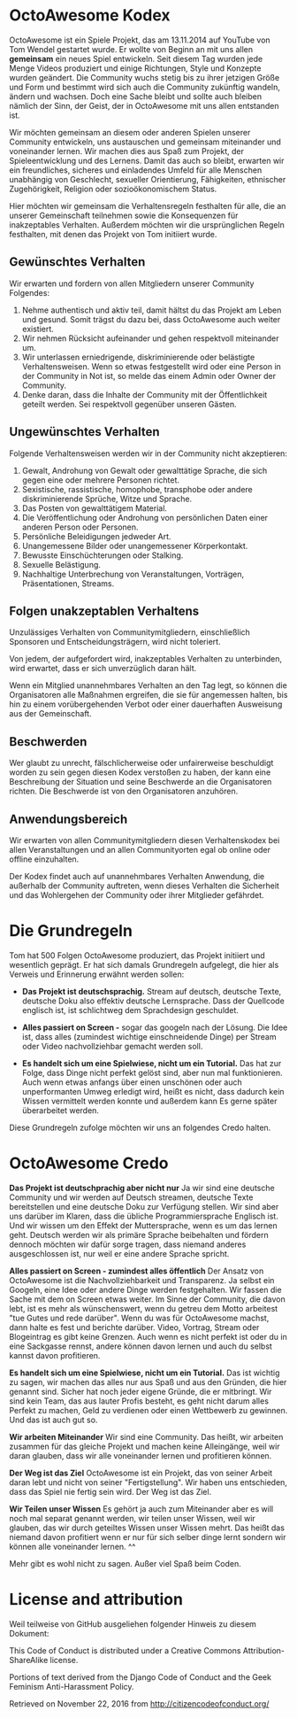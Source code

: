 # OctoAwesome Kodex

OctoAwesome ist ein Spiele Projekt, das am 13.11.2014 auf YouTube von Tom Wendel gestartet wurde. Er wollte von Beginn an mit uns allen __gemeinsam__ ein neues Spiel entwickeln. Seit diesem Tag wurden jede Menge Videos produziert und einige Richtungen, Style und Konzepte wurden geändert. Die Community wuchs stetig bis zu ihrer jetzigen Größe und Form und bestimmt wird sich auch die Community zukünftig wandeln, ändern und wachsen. Doch eine Sache bleibt und sollte auch bleiben nämlich der Sinn, der Geist, der in OctoAwesome mit uns allen entstanden ist. 

Wir möchten gemeinsam an diesem oder anderen Spielen unserer Community entwickeln, uns austauschen und gemeinsam miteinander und voneinander lernen. Wir machen dies aus Spaß zum Projekt, der Spieleentwicklung und des Lernens. Damit das auch so bleibt, erwarten wir ein freundliches, sicheres und einladendes Umfeld für alle Menschen unabhängig von Geschlecht, sexueller Orientierung, Fähigkeiten, ethnischer Zugehörigkeit, Religion oder sozioökonomischem Status.

Hier möchten wir gemeinsam die Verhaltensregeln festhalten für alle, die an unserer Gemeinschaft teilnehmen sowie die Konsequenzen für inakzeptables Verhalten. Außerdem möchten wir die ursprünglichen Regeln festhalten, mit denen das Projekt von Tom initiiert wurde.

## Gewünschtes Verhalten

Wir erwarten und fordern von allen Mitgliedern unserer Community Folgendes:

1. Nehme authentisch und aktiv teil, damit hältst du das Projekt am Leben und gesund. Somit trägst du dazu bei, dass OctoAwesome auch weiter existiert.
2. Wir nehmen Rücksicht aufeinander und gehen respektvoll miteinander um.
3. Wir unterlassen erniedrigende, diskriminierende oder belästigte Verhaltensweisen. Wenn so etwas festgestellt wird oder eine Person in der Community in Not ist, so melde das einem Admin oder Owner der Community.
4. Denke daran, dass die Inhalte der Community mit der Öffentlichkeit geteilt werden. Sei respektvoll gegenüber unseren Gästen.

## Ungewünschtes Verhalten

Folgende Verhaltensweisen werden wir in der Community nicht akzeptieren:

1. Gewalt, Androhung von Gewalt oder gewalttätige Sprache, die sich gegen eine oder mehrere Personen richtet.
2. Sexistische, rassistische, homophobe, transphobe oder andere diskriminierende Sprüche, Witze und Sprache.
3. Das Posten von gewalttätigem Material.
4. Die Veröffentlichung oder Androhung von persönlichen Daten einer anderen Person oder Personen.
5. Persönliche Beleidigungen jedweder Art.
6. Unangemessene Bilder oder unangemessener Körperkontakt.
7. Bewusste Einschüchterungen oder Stalking.
8. Sexuelle Belästigung.
9. Nachhaltige Unterbrechung von Veranstaltungen, Vorträgen, Präsentationen, Streams.

## Folgen unakzeptablen Verhaltens

Unzulässiges Verhalten von Communitymitgliedern, einschließlich Sponsoren und Entscheidungsträgern, wird nicht toleriert.

Von jedem, der aufgefordert wird, inakzeptables Verhalten zu unterbinden, wird erwartet, dass er sich unverzüglich daran hält.

Wenn ein Mitglied unannehmbares Verhalten an den Tag legt, so können die Organisatoren alle Maßnahmen ergreifen, die sie für angemessen halten, bis hin zu einem vorübergehenden Verbot oder einer dauerhaften Ausweisung aus der Gemeinschaft.

## Beschwerden

Wer glaubt zu unrecht, fälschlicherweise oder unfairerweise beschuldigt worden zu sein gegen diesen Kodex verstoßen zu haben, der kann eine Beschreibung der Situation und seine Beschwerde an die Organisatoren richten. Die Beschwerde ist von den Organisatoren anzuhören.

## Anwendungsbereich

Wir erwarten von allen Communitymitgliedern diesen Verhaltenskodex bei allen Veranstaltungen und an allen Communityorten egal ob online oder offline einzuhalten.

Der Kodex findet auch auf unannehmbares Verhalten Anwendung, die außerhalb der Community auftreten, wenn dieses Verhalten die Sicherheit und das Wohlergehen der Community oder ihrer Mitglieder gefährdet.

# Die Grundregeln

Tom hat 500 Folgen OctoAwesome produziert, das Projekt initiiert und wesentlich geprägt. Er hat sich damals Grundregeln aufgelegt, die hier als Verweis und Erinnerung erwähnt werden sollen:

* __Das Projekt ist deutschsprachig.__ Stream auf deutsch, deutsche Texte, deutsche Doku also effektiv deutsche Lernsprache. Dass der Quellcode englisch ist, ist schlichtweg dem Sprachdesign geschuldet.

* __Alles passiert on Screen -__ sogar das googeln nach der Lösung. Die Idee ist, dass alles (zumindest wichtige einschneidende Dinge) per Stream oder Video nachvollziehbar gemacht werden soll. 

* __Es handelt sich um eine Spielwiese, nicht um ein Tutorial.__ Das hat zur Folge, dass Dinge nicht perfekt gelöst sind, aber nun mal funktionieren. Auch wenn etwas anfangs über einen unschönen oder auch unperformanten Umweg erledigt wird, heißt es nicht, dass dadurch kein Wissen vermittelt werden konnte und außerdem kann Es gerne später überarbeitet werden.  

Diese Grundregeln zufolge möchten wir uns an folgendes Credo halten.

# OctoAwesome Credo

__Das Projekt ist deutschprachig aber nicht nur__ Ja wir sind eine deutsche Community und wir werden auf Deutsch streamen, deutsche Texte bereitstellen und eine deutsche Doku zur Verfügung stellen. Wir sind aber uns darüber im Klaren, dass die übliche Programmiersprache Englisch ist. Und wir wissen um den Effekt der Muttersprache, wenn es um das lernen geht. Deutsch werden wir als primäre Sprache beibehalten und fördern dennoch möchten wir dafür sorge tragen, dass niemand anderes ausgeschlossen ist, nur weil er eine andere Sprache spricht.

__Alles passiert on Screen - zumindest alles öffentlich__ Der Ansatz von OctoAwesome ist die Nachvollziehbarkeit und Transparenz. Ja selbst ein Googeln, eine Idee oder andere Dinge werden festgehalten. Wir fassen die Sache mit dem on Screen etwas weiter. Im Sinne der Community, die davon lebt, ist es mehr als wünschenswert, wenn du getreu dem Motto arbeitest "tue Gutes und rede darüber". Wenn du was für OctoAwesome machst, dann halte es fest und berichte darüber. Video, Vortrag, Stream oder Blogeintrag es gibt keine Grenzen. Auch wenn es nicht perfekt ist oder du in eine Sackgasse rennst, andere können davon lernen und auch du selbst kannst davon profitieren.

__Es handelt sich um eine Spielwiese, nicht um ein Tutorial.__ Das ist wichtig zu sagen, wir machen das alles nur aus Spaß und aus den Gründen, die hier genannt sind. Sicher hat noch jeder eigene Gründe, die er mitbringt. Wir sind kein Team, das aus lauter Profis besteht, es geht nicht darum alles Perfekt zu machen, Geld zu verdienen oder einen Wettbewerb zu gewinnen. Und das ist auch gut so.

__Wir arbeiten Miteinander__ Wir sind eine Community. Das heißt, wir arbeiten zusammen für das gleiche Projekt und machen keine Alleingänge, weil wir daran glauben, dass wir alle voneinander lernen und profitieren können.

__Der Weg ist das Ziel__ OctoAwesome ist ein Projekt, das von seiner Arbeit daran lebt und nicht von seiner "Fertigstellung". Wir haben uns entschieden, dass das Spiel nie fertig sein wird. Der Weg ist das Ziel.

__Wir Teilen unser Wissen__ Es gehört ja auch zum Miteinander aber es will noch mal separat genannt werden, wir teilen unser Wissen, weil wir glauben, das wir durch geteiltes Wissen unser Wissen mehrt. Das heißt das niemand davon profitiert wenn er nur für sich selber dinge lernt sondern wir können alle voneinander lernen. ^^

Mehr gibt es wohl nicht zu sagen. Außer viel Spaß beim Coden.

# License and attribution

Weil teilweise von GitHub ausgeliehen folgender Hinweis zu diesem Dokument:

This Code of Conduct is distributed under a Creative Commons Attribution-ShareAlike license.

Portions of text derived from the Django Code of Conduct and the Geek Feminism Anti-Harassment Policy.

Retrieved on November 22, 2016 from http://citizencodeofconduct.org/
